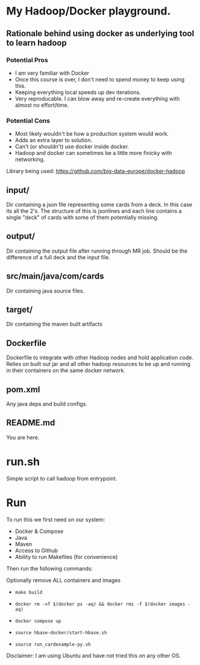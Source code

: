 # My Hadoop/Docker playground.

## Rationale behind using docker as underlying tool to learn hadoop
### Potential Pros
- I am very familiar with Docker
- Once this course is over, I don't need to spend money to keep using this.
- Keeping everything local speeds up dev iterations.
- Very reproducable. I can blow away and re-create everything with almost no effort/time.

### Potential Cons
- Most likely wouldn't be how a production system would work.
- Adds an extra layer to solution.
- Can't (or shouldn't) use docker inside docker.
- Hadoop and docker can sometimes be a little more finicky with networking.

Library being used: https://github.com/big-data-europe/docker-hadoop

## input/
Dir containing a json file representing some cards from a deck. In this case its all the 2's. The structure of this is jsonlines and each line contains a single "deck" of cards with some of them potentially missing.

## output/
Dir containing the output file after running through MR job. Should be the difference of a full deck and the input file.

## src/main/java/com/cards
Dir containing java source files.

## target/
Dir containing the maven built artifacts

## Dockerfile
Dockerfile to integrate with other Hadoop nodes and hold application code. Relies on built out jar and all other hadoop resources to be up and running in their containers on the same docker network.

## pom.xml
Any java deps and build configs.

## README.md
You are here.

# run.sh
Simple script to call hadoop from entrypoint.

# Run
To run this we first need on our system:
- Docker & Compose
- Java
- Maven
- Access to Github
- Ability to run Makefiles (for convenience)

Then run the following commands:

Optionally remove ALL containers and images

- ``make build``

- ``docker rm -vf $(docker ps -aq) && docker rmi -f $(docker images -aq)``

- ``docker compose up``

- ``source hbase-docker/start-hbase.sh``

- ``source run_cardexample-py.sh``


Disclaimer: I am using Ubuntu and have not tried this on any other OS.